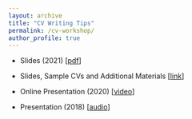```yaml
---
layout: archive
title: "CV Writing Tips"
permalink: /cv-workshop/
author_profile: true
---
```



- Slides (2021) [[pdf](/files/cv-workshop/CV-Writing-Workshop-2021.pdf)]

- Slides, Sample CVs and Additional Materials [[link](/files/cv-workshop/CV-Writing-Workshop-2020.zip)]

- Online Presentation (2020) [[video](https://www.aparat.com/v/zfSBk)]

- Presentation (2018) [[audio](/files/cv-workshop/audio-2018.m4a)]
